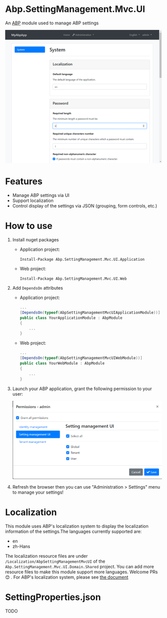 # Abp.SettingManagement.Mvc.UI

An [ABP](http://abp.io) module used to manage ABP settings

![](doc/images/demo.png)

# Features

* Manage ABP settings via UI
* Support localization
* Control display of the settings via JSON (grouping, form controls, etc.)

# How to use

1. Install nuget packages

    * Application project:
    
        `Install-Package Abp.SettingManagement.Mvc.UI.Application`
    
    * Web project:

        `Install-Package Abp.SettingManagement.Mvc.UI.Web`

1. Add `DependsOn` attributes

    * Application project:

        ``` csharp
        ...
        [DependsOn(typeof(AbpSettingManagementMvcUIApplicationModule))]
        public class YourApplicationModule : AbpModule
        {
            ...
        }
        ```

    * Web project:

        ``` csharp
        ...
        [DependsOn(typeof(AbpSettingManagementMvcUIWebModule))]
        public class YourWebModule : AbpModule
        {
            ...
        }
        ```

1. Launch your ABP application, grant the following permission to your user:

    ![](doc/images/permissions.png)
  
1. Refresh the browser then you can use "Administration > Settings" menu to manage your settings!
            
# Localization

This module uses ABP's localization system to display the localization information of the settings.The languages currently supported are:

* en
* zh-Hans
  
The localization resource files are under `/Localization/AbpSettingManagementMvcUI` of the `Abp.SettingManagement.Mvc.UI.Domain.Shared` project. You can add more resource files to make this module support more languages. Welcome PRs :blush: . For ABP's localization system, please see [the document](https://docs.abp.io/en/abp/latest/Localization)

# SettingProperties.json

TODO